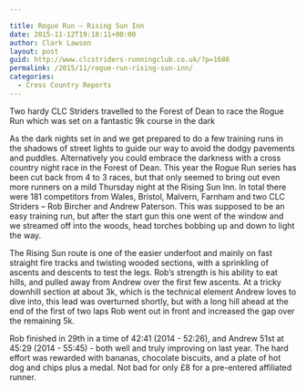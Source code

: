 ```yaml
---

title: Rogue Run – Rising Sun Inn
date: 2015-11-12T19:18:11+00:00
author: Clark Lawson
layout: post
guid: http://www.clcstriders-runningclub.co.uk/?p=1686
permalink: /2015/11/rogue-run-rising-sun-inn/
categories:
  - Cross Country Reports
---
```

Two hardy CLC Striders travelled to the Forest of Dean to race the Rogue Run which was set on a fantastic 9k course in the dark<!--more-->

As the dark nights set in and we get prepared to do a few training runs in the shadows of street lights to guide our way to avoid the dodgy pavements and puddles. Alternatively you could embrace the darkness with a cross country night race in the Forest of Dean. This year the Rogue Run series has been cut back from 4 to 3 races, but that only seemed to bring out even more runners on a mild Thursday night at the Rising Sun Inn. In total there were 181 competitors from Wales, Bristol, Malvern, Farnham and two CLC Striders – Rob Bircher and Andrew Paterson. This was supposed to be an easy training run, but after the start gun this one went of the window and we streamed off into the woods, head torches bobbing up and down to light the way. 

The Rising Sun route is one of the easier underfoot and mainly on fast straight fire tracks and twisting wooded sections, with a sprinkling of ascents and descents to test the legs. Rob’s strength is his ability to eat hills, and pulled away from Andrew over the first few ascents. At a tricky downhill section at about 3k, which is the technical element Andrew loves to dive into, this lead was overturned shortly, but with a long hill ahead at the end of the first of two laps Rob went out in front and increased the gap over the remaining 5k.

Rob finished in 29th in a time of 42:41 (2014 - 52:26), and Andrew 51st at 45:29 (2014 - 55:45) - both well and truly improving on last year. The hard effort was rewarded with bananas, chocolate biscuits, and a plate of hot dog and chips plus a medal. Not bad for only £8 for a pre-entered affiliated runner.
